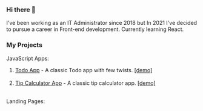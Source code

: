 ### Hi there 👋

I've been working as an IT Administrator since 2018 but In 2021 I've decided to pursue a career in Front-end development. Currently learning React.

### My Projects

JavaScript Apps:

1. [Todo App](https://github.com/radoslawlagan/Todo-app) - A classic Todo app with few twists. [[demo]](https://radoslawlagan.github.io/Todo-app/) <br><br>
2. [Tip Calculator App](https://github.com/radoslawlagan/Tip-calculator-app) - A classic tip calculator app. [[demo]](https://radoslawlagan.github.io/Tip-calculator-app/) <br><br>

Landing Pages:
